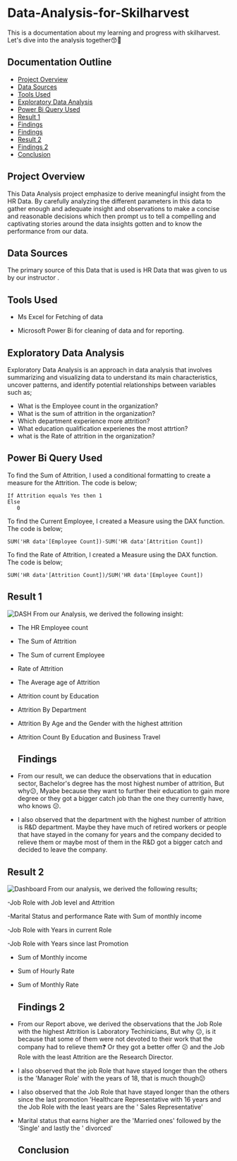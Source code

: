 # Data-Analysis-for-Skilharvest
This is a documentation about my learning and progress with skilharvest. Let's dive into the analysis together😙💃

## Documentation Outline
- [Project Overview](#project-overview)
- [Data Sources](#data-sources)
- [Tools Used](#tools-used)
- [Exploratory Data Analysis](#exploratory-data-analysis)
- [Power Bi Query Used](#power-bi-query-used)
- [Result 1](#result-1)
- [Findings](#findings)
- [Findings](#findings)
-  [Result 2](#result-2)
-  [Findings 2](#findings-2)
-  [Conclusion ](#conclusion)

## Project Overview

This Data Analysis project emphasize to derive meaningful insight from the HR Data. By carefully analyzing the different parameters in this data to gather enough and adequate insight and observations to make a concise and reasonable decisions which then prompt us to tell a compelling and captivating stories around the data insights gotten and to know the performance from our data.

## Data Sources
The primary source of this Data that is used is HR Data that was given to us by our instructor .

## Tools Used
- Ms Excel for Fetching of data

- Microsoft Power Bi for cleaning of data and for reporting.

## Exploratory Data Analysis

Exploratory Data Analysis is an approach in data analysis that involves summarizing and visualizing data to understand its main characteristics, uncover patterns, and identify potential relationships between variables such as;

- What is the Employee count in the organization?
- What is the sum of attrition in the organization?
- Which department experience more attrition?
- What education qualification experienes the most attrtion?
- what is the Rate of attrition in the organization?
  
## Power Bi Query Used

To find the Sum of Attrition, I used a conditional formatting to create a measure for the Attrition. The code is below;
```
If Attrition equals Yes then 1
Else
   0
```
To find the Current Employee, I created a Measure using the DAX function. The code is below;
```
SUM('HR data'[Employee Count])-SUM('HR data'[Attrition Count])
```
To find the Rate of Attrition, I created a Measure using the DAX function. The code is below;
```
SUM('HR data'[Attrition Count])/SUM('HR data'[Employee Count])
```


  ## Result 1
  ![DASH](https://github.com/Ellamina19/Data-Analysis-for-Skilharvest-HR-DATA-/blob/main/HR%20REPORT%201.jpg)
  From our Analysis, we derived the following insight:

-  The HR Employee count

- The Sum of Attrition

- The Sum of current Employee

- Rate of Attrition

- The Average age of Attrition

- Attrition count by Education

- Attrition By Department

- Attrition By Age and the Gender with the highest attrition

- Attrition Count By Education and Business Travel

  ## Findings
 - From our result, we can deduce the observations that in education sector, Bachelor's degree has the most highest number of attrition, But why😕, Myabe because they want to further their education to gain more degree or they got a bigger catch job than the one they currently have, who knows 😕.
 -  I also observed that the department with the highest number of attrition is R&D department. Maybe they have much of retired workers or people that have stayed in the comany for years and the company decided to relieve them or maybe most of them in the R&D got a bigger catch and decided to leave the company.
  
  
 ## Result 2
 ![Dashboard](https://github.com/Ellamina19/Data-Analysis-for-Skilharvest-HR-DATA-/blob/main/HR%20REPORT%202.jpg)
From our analysis, we derived the following results;

-Job Role with Job level and Attrition

-Marital Status and performance Rate with Sum of monthly income

-Job Role with Years in current Role

-Job Role with Years since last Promotion

- Sum of Monthly income

- Sum of Hourly Rate

- Sum of Monthly Rate

   ## Findings 2
 - From our Report above, we derived the observations that the Job Role with the highest Attrition is Laboratory Techinicians, But why 😕, is it because that some of them were not devoted to their work that the company had to relieve them❓ Or they got a better offer 😕 and the Job Role with the least Attrition are the Research Director.
 - I also observed that the job Role that have stayed longer than the others is the 'Manager Role' with the years of 18, that is much though😕
 - I also observed that the Job Role that have stayed longer than the others since the last promotion 'Healthcare Representative with 16 years and the Job Role with the least years are the ' Sales Representative'
 - Marital status that earns higher are the 'Married  ones' followed by the 'Single' and lastly the ' divorced'

   ## Conclusion 
   
